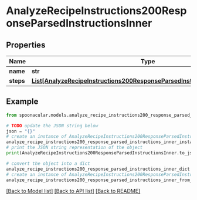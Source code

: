 # AnalyzeRecipeInstructions200ResponseParsedInstructionsInner


## Properties

Name | Type | Description | Notes
------------ | ------------- | ------------- | -------------
**name** | **str** |  | 
**steps** | [**List[AnalyzeRecipeInstructions200ResponseParsedInstructionsInnerStepsInner]**](AnalyzeRecipeInstructions200ResponseParsedInstructionsInnerStepsInner.md) |  | [optional] 

## Example

```python
from spoonacular.models.analyze_recipe_instructions200_response_parsed_instructions_inner import AnalyzeRecipeInstructions200ResponseParsedInstructionsInner

# TODO update the JSON string below
json = "{}"
# create an instance of AnalyzeRecipeInstructions200ResponseParsedInstructionsInner from a JSON string
analyze_recipe_instructions200_response_parsed_instructions_inner_instance = AnalyzeRecipeInstructions200ResponseParsedInstructionsInner.from_json(json)
# print the JSON string representation of the object
print(AnalyzeRecipeInstructions200ResponseParsedInstructionsInner.to_json())

# convert the object into a dict
analyze_recipe_instructions200_response_parsed_instructions_inner_dict = analyze_recipe_instructions200_response_parsed_instructions_inner_instance.to_dict()
# create an instance of AnalyzeRecipeInstructions200ResponseParsedInstructionsInner from a dict
analyze_recipe_instructions200_response_parsed_instructions_inner_from_dict = AnalyzeRecipeInstructions200ResponseParsedInstructionsInner.from_dict(analyze_recipe_instructions200_response_parsed_instructions_inner_dict)
```
[[Back to Model list]](../README.md#documentation-for-models) [[Back to API list]](../README.md#documentation-for-api-endpoints) [[Back to README]](../README.md)


